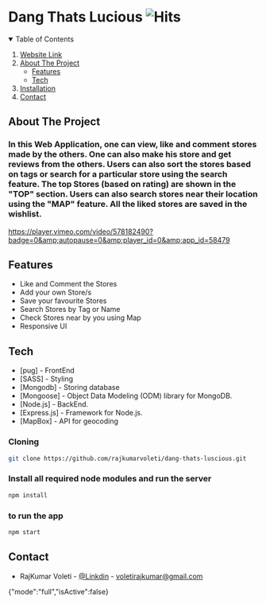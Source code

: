 # Dang Thats Lucious ![Hits](https://hits.seeyoufarm.com/api/count/incr/badge.svg?url=https://github.com/rajkumarvoleti/dang-thats-luscious&title=Views)

<!-- [![Build Status](https://travis-ci.org/joemccann/dillinger.svg?branch=master)](https://github.com/ritwik1923/vtr.git) -->

<!-- TABLE OF CONTENTS -->

<details open="open">
  <summary>Table of Contents</summary>
  <ol>
    <li>
      <a href="https://dang-thats-luscious.herokuapp.com">Website Link</a>
    </li>
    <li>
      <a href="#about-the-project">About The Project</a>
      <ul>
        <li><a href="#features">Features</a></li>
        <li><a href="#tech">Tech</a></li>
      </ul>
    </li>
    <li>
      <a href="#installation">Installation</a>
    </li>
    <li><a href="#contact">Contact</a></li>
  </ol>
</details>

<div id="about-the-project"></div>

## About The Project

### In this Web Application, one can view, like and comment stores made by the others. One can also make his store and get reviews from the others. Users can also sort the stores based on tags or search for a particular store using the search feature. The top Stores (based on rating) are shown in the "TOP" section. Users can also search stores near their location using the "MAP" feature. All the liked stores are saved in the wishlist.

https://player.vimeo.com/video/578182490?badge=0&amp;autopause=0&amp;player_id=0&amp;app_id=58479

<div id="features"></div>

## Features

- Like and Comment the Stores
- Add your own Store/s
- Save your favourite Stores
- Search Stores by Tag or Name
- Check Stores near by you using Map
- Responsive UI

<div id = "tech"></div>

## Tech

- [pug] - FrontEnd
- [SASS] - Styling
- [Mongodb] - Storing database
- [Mongoose] - Object Data Modeling (ODM) library for MongoDB.
- [Node.js] - BackEnd.
- [Express.js] - Framework for Node.js.
- [MapBox] - API for geocoding

<div id="installation">

### Cloning

```sh
git clone https://github.com/rajkumarvoleti/dang-thats-luscious.git
```

### Install all required node modules and run the server

```sh
npm install
```

### to run the app

```sh
npm start
```

<div id = "contact"></div>

## Contact

- RajKumar Voleti - [@Linkdin](https://www.linkedin.com/in/rajkumar-voleti/) - voletirajkumar@gmail.com

{"mode":"full","isActive":false}
